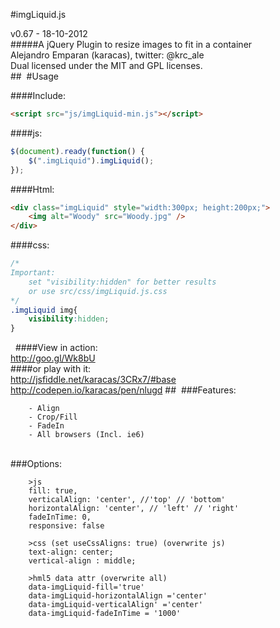 #imgLiquid.js
  
v0.67 - 18-10-2012  
#####A jQuery Plugin to resize images to fit in a container  
Alejandro Emparan (karacas), twitter: @krc_ale  
Dual licensed under the MIT and GPL licenses.  
## 
#Usage  

####Include:
```html
<script src="js/imgLiquid-min.js"></script>
```  

####js:
```js
$(document).ready(function() {
	$(".imgLiquid").imgLiquid();
});
```

####Html:
```html
<div class="imgLiquid" style="width:300px; height:200px;">
	<img alt="Woody" src="Woody.jpg" />
</div>
```
  
####css:
```css
/*
Important: 	
	set "visibility:hidden" for better results
	or use src/css/imgLiquid.js.css
*/
.imgLiquid img{
    visibility:hidden;
}
```
 
####View in action:  		
http://goo.gl/Wk8bU  
####or play with it:  	
http://jsfiddle.net/karacas/3CRx7/#base  
http://codepen.io/karacas/pen/nlugd
## 
###Features:
```
	- Align
	- Crop/Fill
	- FadeIn
	- All browsers (Incl. ie6)
```
   
###Options:
```
	>js
	fill: true,
	verticalAlign: 'center', //'top' // 'bottom'
	horizontalAlign: 'center', // 'left' // 'right'
	fadeInTime: 0,
	responsive: false
	
	>css (set useCssAligns: true) (overwrite js)
	text-align: center;
	vertical-align : middle;

	>hml5 data attr (overwrite all)
	data-imgLiquid-fill='true'
	data-imgLiquid-horizontalAlign ='center'
	data-imgLiquid-verticalAlign' ='center'
	data-imgLiquid-fadeInTime = '1000'
```  
